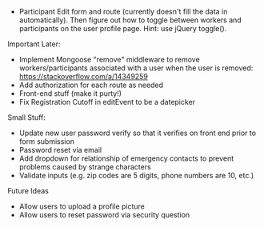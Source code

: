 - Participant Edit form and route (currently doesn't fill the data in automatically). Then figure out how to toggle between workers and participants on the user profile page. Hint: use jQuery toggle().

Important Later:
- Implement Mongoose "remove" middleware to remove workers/participants associated with a user when the user is removed: https://stackoverflow.com/a/14349259
- Add authorization for each route as needed
- Front-end stuff (make it purty!)
- Fix Registration Cutoff in editEvent to be a datepicker


Small Stuff:
- Update new user password verify so that it verifies on front end prior to form submission
- Password reset via email
- Add dropdown for relationship of emergency contacts to prevent problems caused by strange characters
- Validate inputs (e.g. zip codes are 5 digits, phone numbers are 10, etc.)


Future Ideas
- Allow users to upload a profile picture
- Allow users to reset password via security question
